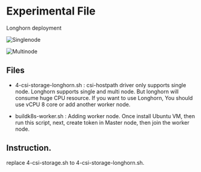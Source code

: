 # Experimental File

Longhorn deployment

![Singlenode](https://user-images.githubusercontent.com/624501/140608524-71338149-8783-4f71-95f7-2bbf98601aec.jpeg)

![Multinode](https://user-images.githubusercontent.com/624501/140608527-963febc4-7165-4591-b235-54a7f79a9abf.jpeg)

## Files

* 4-csi-storage-longhorn.sh : csi-hostpath driver only supports single node. Longhorn supports single and multi node. But longhorn will consume huge CPU resource. If you want to use Longhorn, You should use vCPU 8 core or add another worker node.

* buildk8s-worker.sh : Adding worker node. Once install Ubuntu VM, then run this script, next, create token in Master node, then join the worker node.

## Instruction.

replace 4-csi-storage.sh to 4-csi-storage-longhorn.sh.
